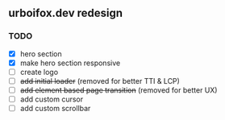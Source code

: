 ## urboifox.dev redesign


### TODO

- [x] hero section
- [x] make hero section responsive
- [ ] create logo
- [ ] ~~add initial loader~~ (removed for better TTI & LCP)
- [ ] ~~add element based page transition~~ (removed for better UX)
- [ ] add custom cursor
- [ ] add custom scrollbar
